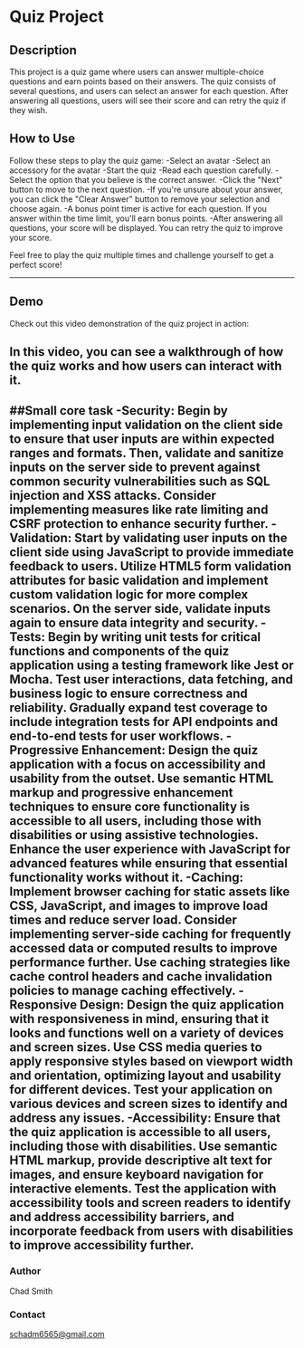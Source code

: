 # Quiz Project

## Description

This project is a quiz game where users can answer multiple-choice questions and earn points based on their answers. The quiz consists of several questions, and users can select an answer for each question. After answering all questions, users will see their score and can retry the quiz if they wish.


## How to Use

Follow these steps to play the quiz game:
-Select an avatar
-Select an accessory for the avatar
-Start the quiz
-Read each question carefully.
-Select the option that you believe is the correct answer.
-Click the "Next" button to move to the next question.
-If you're unsure about your answer, you can click the "Clear Answer" button to remove your selection and choose again.
-A bonus point timer is active for each question. If you answer within the time limit, you'll earn bonus points.
-After answering all questions, your score will be displayed. You can retry the quiz to improve your score.


Feel free to play the quiz multiple times and challenge yourself to get a perfect score!

---
## Demo
Check out this video demonstration of the quiz project in action:

In this video, you can see a walkthrough of how the quiz works and how users can interact with it.
---
##Small core task
-Security: Begin by implementing input validation on the client side to ensure that user inputs are within expected ranges and formats. Then, validate and sanitize inputs on the server side to prevent against common security vulnerabilities such as SQL injection and XSS attacks. Consider implementing measures like rate limiting and CSRF protection to enhance security further.
-Validation: Start by validating user inputs on the client side using JavaScript to provide immediate feedback to users. Utilize HTML5 form validation attributes for basic validation and implement custom validation logic for more complex scenarios. On the server side, validate inputs again to ensure data integrity and security.
-Tests: Begin by writing unit tests for critical functions and components of the quiz application using a testing framework like Jest or Mocha. Test user interactions, data fetching, and business logic to ensure correctness and reliability. Gradually expand test coverage to include integration tests for API endpoints and end-to-end tests for user workflows.
-Progressive Enhancement: Design the quiz application with a focus on accessibility and usability from the outset. Use semantic HTML markup and progressive enhancement techniques to ensure core functionality is accessible to all users, including those with disabilities or using assistive technologies. Enhance the user experience with JavaScript for advanced features while ensuring that essential functionality works without it.
-Caching: Implement browser caching for static assets like CSS, JavaScript, and images to improve load times and reduce server load. Consider implementing server-side caching for frequently accessed data or computed results to improve performance further. Use caching strategies like cache control headers and cache invalidation policies to manage caching effectively.
-Responsive Design: Design the quiz application with responsiveness in mind, ensuring that it looks and functions well on a variety of devices and screen sizes. Use CSS media queries to apply responsive styles based on viewport width and orientation, optimizing layout and usability for different devices. Test your application on various devices and screen sizes to identify and address any issues.
-Accessibility: Ensure that the quiz application is accessible to all users, including those with disabilities. Use semantic HTML markup, provide descriptive alt text for images, and ensure keyboard navigation for interactive elements. Test the application with accessibility tools and screen readers to identify and address accessibility barriers, and incorporate feedback from users with disabilities to improve accessibility further.
---
### Author

Chad Smith

### Contact

schadm6565@gmail.com
